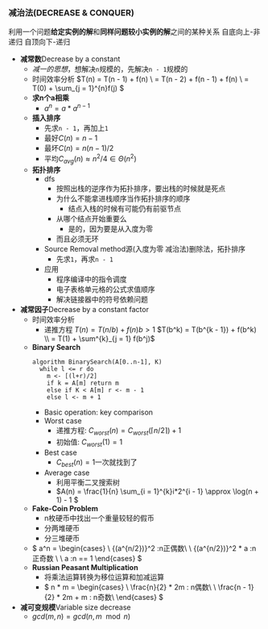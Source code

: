 ### 减治法(DECREASE & CONQUER)
利用一个问题**给定实例的解**和**同样问题较小实例的解**之间的某种关系
自底向上-非递归
自顶向下-递归
- **减常数**Decrease by a constant
    - *减一的思想*，想解决`n`规模的，先解决`n - 1`规模的
    - 时间效率分析
      $T(n) = T(n - 1) + f(n) \\
            = T(n - 2) + f(n - 1) + f(n) \\
            = T(0) + \sum_{j = 1}^{n}f(j)
    $
    - **求n个a相乘**
      - $a^n = a * a^{n - 1}$
    - **插入排序**
      - 先求`n - 1`，再加上`1`
      - 最好$C(n) = n - 1$
      - 最坏$C(n) = n(n - 1) / 2$
      - 平均$C_{avg}(n) \approx n^2 / 4 \in \Theta(n^2)$
    - **拓扑排序**
      - dfs
        - 按照出栈的逆序作为拓扑排序，要出栈的时候就是死点
        - 为什么不能拿进栈顺序当作拓扑排序的顺序
          - 结点入栈的时候有可能仍有前驱节点
        - 从哪个结点开始重要么
          - 是的，因为要是从入度为零
        - 而且必须无环
      - Source Removal method源(入度为零 减治法)删除法，拓扑排序
        - 先求`1`，再求`n - 1`
      - 应用
        - 程序编译中的指令调度
        - 电子表格单元格的公式求值顺序
        - 解决链接器中的符号依赖问题
- **减常因子**Decrease by a constant factor
    - 时间效率分析
      - 递推方程
      $T(n) = T(n / b) + f(n) b > 1$
      $T(b^k) = T(b^{k - 1}) + f(b^k) \\
                = T(1) + \sum^{k}_{j = 1} f(b^j)$
    - **Binary Search**
      ```
      algorithm BinarySearch(A[0..n-1], K)
        while l <= r do
          m <- [(l+r)/2]
          if k = A[m] return m
          else if K < A[m] r <- m - 1
          else l <- m + 1
      ```
      - Basic operation: key comparison
      - Worst case
        - 递推方程: $C_{worst}(n) = C_{worst}(\lceil n / 2 \rceil) + 1$
        - 初始值: $C_{worst}(1) = 1$
      - Best case
        - $C_{best}(n) = 1$一次就找到了
      - Average case
        - 利用平衡二叉搜索树
        - $A(n) = \frac{1}{n} \sum_{i = 1}^{k}i*2^{i - 1} \approx \log(n + 1) - 1 $
    - **Fake-Coin Problem**
      - n枚硬币中找出一个重量较轻的假币
      - 分两堆硬币
      - 分三堆硬币
    - $
    a^n =   \begin{cases}
            \ {(a^{n/2})}^2 :n正偶数\\
            \ {(a^{n/2})}^2 * a :n正奇数 \\
            \ a :n == 1
            \end{cases}
    $
    - **Russian Peasant Multiplication**
      - 将乘法运算转换为移位运算和加减运算
      - $
          n * m = \begin{cases}
                  \ \frac{n}{2} * 2m : n偶数\\
                  \ \frac{n - 1}{2} * 2m + m : n奇数\\
                  \end{cases}
        $
- **减可变规模**Variable size decrease
    - $gcd(m, n) = gcd(n, m \mod n)$